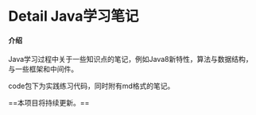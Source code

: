 # Detail Java学习笔记

#### 介绍

Java学习过程中关于一些知识点的笔记，例如Java8新特性，算法与数据结构，与一些框架和中间件。

code包下为实践练习代码，同时附有md格式的笔记。

==本项目将持续更新。==


